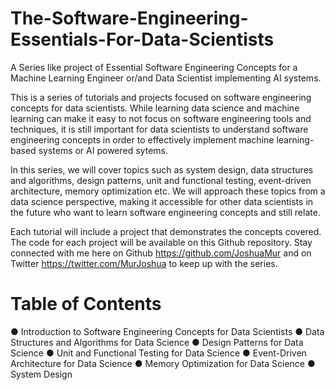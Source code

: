# The-Software-Engineering-Essentials-For-Data-Scientists
A Series like project of Essential Software Engineering Concepts for a Machine Learning Engineer or/and Data Scientist implementing AI systems.

This is a series of tutorials and projects focused on software engineering concepts for data scientists. While learning data science and machine learning can make it easy to not focus on software engineering tools and techniques, it is still important for data scientists to understand software engineering concepts in order to effectively implement machine learning-based systems or AI powered sytems.

In this series, we will cover topics such as system design, data structures and algorithms, design patterns, unit and functional testing, event-driven architecture, memory optimization etc. We will approach these topics from a data science perspective, making it accessible for other data scientists in the future who want to learn software engineering concepts and still relate.

Each tutorial will include a project that demonstrates the concepts covered. The code for each project will be available on this Github repository.
Stay connected with me here on Github https://github.com/JoshuaMur and on Twitter https://twitter.com/MurJoshua to keep up with the series.


# Table of Contents
● Introduction to Software Engineering Concepts for Data Scientists
● Data Structures and Algorithms for Data Science
● Design Patterns for Data Science
● Unit and Functional Testing for Data Science
● Event-Driven Architecture for Data Science
● Memory Optimization for Data Science
● System Design


